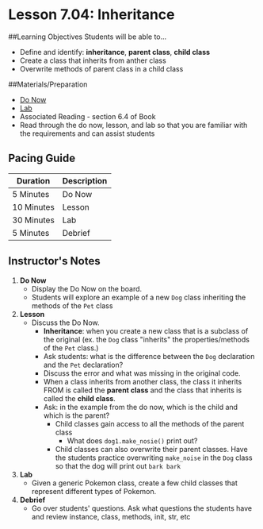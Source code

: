 # Lesson 7.04: Inheritance

##Learning Objectives
Students will be able to... 

* Define and identify: **inheritance**,  **parent class**, **child class**
* Create a class that inherits from anther class
* Overwrite methods of parent class in a child class 

##Materials/Preparation
* [Do Now]
* [Lab]
* Associated Reading - section 6.4 of Book
* Read through the do now, lesson, and lab so that you are familiar with the requirements and can assist students

## Pacing Guide
| **Duration**   | **Description** |
| ---------- | ----------- |
| 5 Minutes  | Do Now      |
| 10 Minutes | Lesson      |
| 30 Minutes | Lab         |
| 5 Minutes | Debrief  |

## Instructor's Notes

1. **Do Now**
    * Display the Do Now on the board.
    * Students will explore an example of a new `Dog` class inheriting the methods of the `Pet` class 
2. **Lesson**
	* Discuss the Do Now.
		* **Inheritance**: when you create a new class that is a subclass of the original (ex. the `Dog` class "inherits" the properties/methods of the `Pet` class.) 
		* Ask students: what is the difference between the `Dog` declaration and the `Pet` declaration? 
        * Discuss the error and what was missing in the original code. 
        * When a class inherits from another class, the class it inherits FROM is called the **parent class** and the class that inherits is called the **child class**. 
		* Ask: in the example from the do now, which is the child and which is the parent?
			* Child classes gain access to all the methods of the parent class
				* What does `dog1.make_nosie()` print out? 
			* Child classes can also overwrite their parent classes. Have the students practice overwriting `make_noise` in the `Dog` class so that the dog will print out `bark bark`
3. **Lab**	
	* Given a generic Pokemon class, create a few child classes that represent different types of Pokemon.
4. **Debrief**
	* Go over students' questions. Ask what questions the students have and review instance, class, methods, init, str, etc

  
[Do Now]:do_now.md
[Lab]:lab.md
